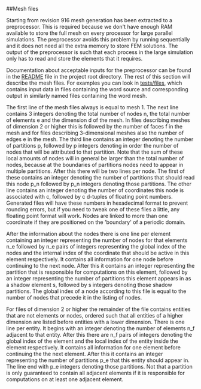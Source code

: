 
##Mesh files

Starting from revision 916 mesh generation has been extracted to a preprocessor. This is required because we don't have enough RAM available to store the full mesh on every processor for large parallel simulations. The preprocessor avoids this problem by running sequentially and it does not need all the extra memory to store FEM solutions. The output of the preprocessor is such that each process in the large simulation only has to read and store the elements that it requires. 

Documentation about acceptable inputs for the preprocessor can be found in the [README](https://github.com/hpgem/hpgem/blob/master/README.md) file in the project root directory. The rest of this section will describe the mesh files. For examples you can look in [tests/files](https://github.com/hpgem/hpgem/tree/master/tests/files), which contains input data in files containing the word source and corresponding output in similarly named files containing the word mesh.

The first line of the mesh files always is equal to mesh 1. The next line contains 3 integers denoting the total number of nodes n, the total number of elements e and the dimension d of the mesh. 
In files describing meshes of dimension 2 or higher this is followed by the number of faces f in the mesh and for files describing 3-dimensional meshes also the number of edges e in the mesh.
The third line contains an integer denoting the number of partitions p, followed by p integers denoting in order the number of nodes that will be attributed to that partition. Note that the sum of these local amounts of nodes will in general be larger than the total number of nodes, because at the boundaries of partitions nodes need to appear in multiple partitions. 
After this there will be two lines per node. The first of these contains an integer denoting the number of partitions that should read this node p_n followed by p_n integers denoting those partitions. The other line contains an integer denoting the number of coordinates this node is associated with c, followed by c d-tuples of floating point numbers. Generated files will have these numbers in hexadecimal format to prevent rounding errors, but if you need to tweak one of these files a little, any floating point format will work. Nodes are linked to more than one coordinate if they are positioned on the 'boundary' of a periodic domain.

After the information about the nodes there is one line per element containing an integer representing the number of nodes for that elements n_e followed by n_e pairs of integers representing the global index of the nodes and the internal index of the coordinate that should be active in this element respectively. It contains all information for one node before continuing to the next node. After this it contains an integer representing the partition that is responsible for computations on this element, followed by an integer representing the number of partitions this element appears in as a shadow element s, followed by s integers denoting those shadow partitions. The global index of a node according to this file is equal to the number of nodes that precede it in the listing of nodes.

For files of dimension 2 or higher the remainder of the file contains entities that are not elements or nodes, ordered such that all entities of a higher dimension are listed before entities with a lower dimension. There is one line per entity. It begins with an integer denoting the number of elements n_f adjacent to that entity. After this there are n_f pairs of integers denoting the global index of the element and the local index of the entity inside the element respectively. It contains all information for one element before continuing the the next element. After this it contains an integer representing the number of partitions p_e that this entity should appear in. The line end with p_e integers denoting those partitions. Not that a partition is only guaranteed to contain all adjacent elements if it is responsible for computations on at least one adjacent element.
